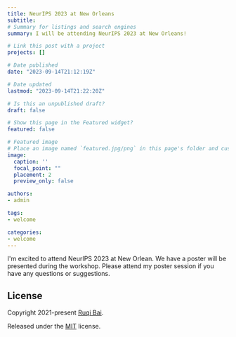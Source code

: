 ```yaml
---
title: NeurIPS 2023 at New Orleans
subtitle: 
# Summary for listings and search engines
summary: I will be attending NeurIPS 2023 at New Orleans!

# Link this post with a project
projects: []

# Date published
date: "2023-09-14T21:12:19Z"

# Date updated
lastmod: "2023-09-14T21:22:20Z"

# Is this an unpublished draft?
draft: false

# Show this page in the Featured widget?
featured: false

# Featured image
# Place an image named `featured.jpg/png` in this page's folder and customize its options here.
image:
  caption: ''
  focal_point: ""
  placement: 2
  preview_only: false

authors:
- admin

tags:
- welcome

categories:
- welcome
---
```


I'm excited to attend NeurIPS 2023 at New Orlean. We have a poster will be presented during the workshop. Please attend my poster session if you have any questions or suggestions. 

## License

Copyright 2021-present [Ruqi Bai](https://ruqibai.netlify.com/).

Released under the [MIT](https://github.com/wowchemy/wowchemy-hugo-modules/blob/master/LICENSE.md) license.
